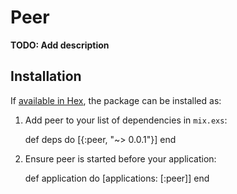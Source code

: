# Peer

**TODO: Add description**

## Installation

If [available in Hex](https://hex.pm/docs/publish), the package can be installed as:

  1. Add peer to your list of dependencies in `mix.exs`:

        def deps do
          [{:peer, "~> 0.0.1"}]
        end

  2. Ensure peer is started before your application:

        def application do
          [applications: [:peer]]
        end

